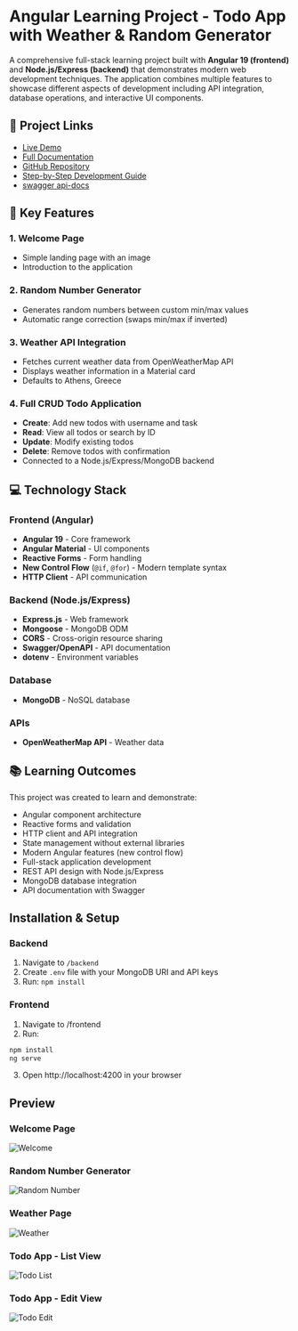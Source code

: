 # Angular Learning Project - Todo App with Weather & Random Generator

A comprehensive full-stack learning project built with **Angular 19 (frontend)** and **Node.js/Express (backend)** that demonstrates modern web development techniques. The application combines multiple features to showcase different aspects of development including API integration, database operations, and interactive UI components.

## 🔗 Project Links
- [Live Demo](https://simpletodoangularapp.onrender.com/)
- [Full Documentation](https://github.com/alkisax/simpleTodoAngularApp/blob/main/README.md)
- [GitHub Repository](https://github.com/alkisax/simpleTodoAngularApp)
- [Step-by-Step Development Guide](https://github.com/alkisax/simpleTodoAngularApp/blob/main/instractionsTodoAngular.md)
- [swagger api-docs](https://simpletodoangularapp.onrender.com/api-docs/)

## 🚀 Key Features
### 1. Welcome Page
- Simple landing page with an image
- Introduction to the application
### 2. Random Number Generator
- Generates random numbers between custom min/max values
- Automatic range correction (swaps min/max if inverted)
### 3. Weather API Integration
- Fetches current weather data from OpenWeatherMap API
- Displays weather information in a Material card
- Defaults to Athens, Greece
### 4. Full CRUD Todo Application
- **Create**: Add new todos with username and task
- **Read**: View all todos or search by ID
- **Update**: Modify existing todos
- **Delete**: Remove todos with confirmation
- Connected to a Node.js/Express/MongoDB backend

##  💻 Technology Stack
### Frontend (Angular)
- **Angular 19** - Core framework
- **Angular Material** - UI components
- **Reactive Forms** - Form handling
- **New Control Flow** (`@if`, `@for`) - Modern template syntax
- **HTTP Client** - API communication
### Backend (Node.js/Express)
- **Express.js** - Web framework
- **Mongoose** - MongoDB ODM
- **CORS** - Cross-origin resource sharing
- **Swagger/OpenAPI** - API documentation
- **dotenv** - Environment variables
### Database
- **MongoDB** - NoSQL database
### APIs
- **OpenWeatherMap API** - Weather data

## 📚 Learning Outcomes
This project was created to learn and demonstrate:
- Angular component architecture
- Reactive forms and validation
- HTTP client and API integration
- State management without external libraries
- Modern Angular features (new control flow)
- Full-stack application development
- REST API design with Node.js/Express
- MongoDB database integration
- API documentation with Swagger

## Installation & Setup
### Backend
1. Navigate to `/backend`
2. Create `.env` file with your MongoDB URI and API keys
3. Run: `npm install`
### Frontend
1. Navigate to /frontend
2. Run:
```bash
npm install
ng serve
```
3. Open http://localhost:4200 in your browser

## Preview

### Welcome Page  
![Welcome](https://github.com/alkisax/simpleTodoAngularApp/blob/main/screenshots/welcome.png)

### Random Number Generator  
![Random Number](https://github.com/alkisax/simpleTodoAngularApp/blob/main/screenshots/random.png)

### Weather Page  
![Weather](https://github.com/alkisax/simpleTodoAngularApp/blob/main/screenshots/weather.png)

### Todo App - List View  
![Todo List](https://github.com/alkisax/simpleTodoAngularApp/blob/main/screenshots/todo1.png)

### Todo App - Edit View  
![Todo Edit](https://github.com/alkisax/simpleTodoAngularApp/blob/main/screenshots/todo2.png)